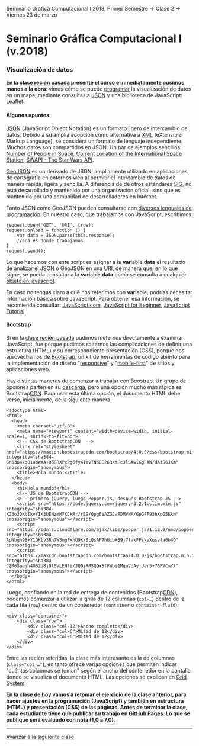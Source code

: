 Seminario Gráfica Computacional I 2018, Primer Semestre → Clase 2 → Viernes 23 de marzo

# Seminario Gráfica Computacional I (v.2018)
### Visualización de datos

**En la [clase recién pasada](https://github.com/profesorfaco/dgp502_1/) presenté el curso e inmediatamente pusimos manos a la obra**: vimos cómo se puede [programar](https://developer.mozilla.org/es/docs/Learn/Getting_started_with_the_web/JavaScript_basics) la visualización de datos en un mapa, mediante consultas a [JSON](https://www.json.org/json-es.html) y una biblioteca de JavaScript: [Leaflet](http://leafletjs.com/).

#### Algunos apuntes:

[JSON](https://www.json.org/json-es.html) (JavaScript Object Notation) es un formato ligero de intercambio de datos. Debido a su amplia adopción como alternativa a [XML](https://es.wikipedia.org/wiki/Extensible_Markup_Language) (eXtensible Markup Language), se considera un formato de lenguaje independiente. Muchos datos son compartidos en JSON. Un par de ejemplos sencillos: [Number of People in Space](http://api.open-notify.org/astros.json), [Current Location of the International Space Station](http://api.open-notify.org/iss-now.json), [SWAPI - The Star Wars API](https://swapi.co/api/people/1/?format=json).

[GeoJSON](http://geojson.org/) es un derivado de JSON, ampliamente utilizado en aplicaciones de cartografía en entornos web al permitir el intercambio de datos de manera rápida, ligera y sencilla. A diferencia de de otros estándares [SIG](https://es.wikipedia.org/wiki/Sistema_de_informaci%C3%B3n_geogr%C3%A1fica), no está desarrollado y mantenido por una organización oficial, sino que es mantenido por una comunidad de desarrolladores en Internet.

Tanto JSON como GeoJSON pueden consultarse con [diversos lenguajes de programación](https://www.taniarascia.com/how-to-use-json-data-with-php-or-javascript/). En nuestro caso, que trabajamos con JavaScript,  escribimos:

```var request = new XMLHttpRequest();
request.open('GET', 'URI', true);
request.onload = function () {
	var data = JSON.parse(this.response);
	//acá es donde trabajamos.
}
request.send();
```

Lo que hacemos con este script es asignar a la **var**iable **data** el resultado de analizar el JSON o GeoJSON en una [URI](https://es.wikipedia.org/wiki/Identificador_de_recursos_uniforme), de manera que, en lo que sigue, se pueda consultar a la **var**iable **data** como se consulta a cualquier [objeto en javascript](https://www.w3schools.com/js/js_objects.asp).

En caso no tengas claro a qué nos referimos con **var**iable, podrías necesitar información básica sobre JavaScript. Para obtener esa información, se recomienda consultar: [JavaScript.com](https://www.javascript.com/learn/javascript/strings), [JavaScript for Beginner](http://xahlee.info/js/js_basics_index.html), [JavaScript Tutorial](https://www.w3schools.com/js/).

#### Bootstrap

Si en la [clase recién pasada](https://github.com/profesorfaco/dgp502_1/) pudimos meternos directamente a examinar JavaScript, fue porque pudimos saltarnos las complicaciones de definir una estructura (HTML) y su correspondiente presentación (CSS), porque nos aprovechamos de [Bootstrap](https://getbootstrap.com/), un kit de herramientas de código abierto para la implementación de diseño "[responsive](https://es.wikipedia.org/wiki/Dise%C3%B1o_web_adaptable)" y "[mobile-first](https://en.ryte.com/wiki/Mobile_First)" de sitios y aplicaciones web.

Hay distintas maneras de comenzar a trabajar con Boostrap. Un grupo de opciones parten en su [descarga](https://getbootstrap.com/docs/4.0/getting-started/download/), pero una opción mucho más rápida es Bootstrap[CDN](https://es.wikipedia.org/wiki/Red_de_entrega_de_contenidos). Para usar esta última opción, el documento HTML debe verse, inicialmente, de la siguiente manera: 

```
<!doctype html>
<html>
  <head>
    <meta charset="utf-8">
    <meta name="viewport" content="width=device-width, initial-scale=1, shrink-to-fit=no">
    <!-- CSS de BootstrapCDN  -->
    <link rel="stylesheet" href="https://maxcdn.bootstrapcdn.com/bootstrap/4.0.0/css/bootstrap.min.css" integrity="sha384-Gn5384xqQ1aoWXA+058RXPxPg6fy4IWvTNh0E263XmFcJlSAwiGgFAW/dAiS6JXm" crossorigin="anonymous">
    <title>Hola mundo!</title>
  </head>
  <body>
    <h1>Hola mundo!</h1>
    <!-- JS de BootstrapCDN -->    
    <!-- primero jQuery, luego Popper.js, después Bootstrap JS -->
    <script src="https://code.jquery.com/jquery-3.2.1.slim.min.js" integrity="sha384-KJ3o2DKtIkvYIK3UENzmM7KCkRr/rE9/Qpg6aAZGJwFDMVNA/GpGFF93hXpG5KkN" crossorigin="anonymous"></script>
    <script src="https://cdnjs.cloudflare.com/ajax/libs/popper.js/1.12.9/umd/popper.min.js" integrity="sha384-ApNbgh9B+Y1QKtv3Rn7W3mgPxhU9K/ScQsAP7hUibX39j7fakFPskvXusvfa0b4Q" crossorigin="anonymous"></script>
    <script src="https://maxcdn.bootstrapcdn.com/bootstrap/4.0.0/js/bootstrap.min.js" integrity="sha384-JZR6Spejh4U02d8jOt6vLEHfe/JQGiRRSQQxSfFWpi1MquVdAyjUar5+76PVCmYl" crossorigin="anonymous"></script>
  </body>
</html>
```

Luego, confiando en la red de entrega de contenidos (Bootstrap[CDN](https://es.wikipedia.org/wiki/Red_de_entrega_de_contenidos)), podemos comenzar a utilizar la grilla de 12 columnas (`col-…`) dentro de la cada fila (`row`) dentro de un contenedor (`container` o `container-fluid`):

```
<div class="container">
	<div class="row">
		<div class="col-12">Ancho completo</div>
		<div class="col-6">Mitad de 12</div>
		<div class="col-6">Mitad de 12</div>		
	</div>
</div>
```

Entre las recién referidas, la clase más interesante es la de columnas (`class="col-…"`), en tanto ofrece varias opciones que  permiten indicar "cuántas columnas se toman" según el ancho del contenedor en la pantalla donde se visualiza el documento HTML. Las opciones se explican en [Grid System](https://getbootstrap.com/docs/4.0/layout/grid/#grid-options).

**En la clase de hoy vamos a retomar el ejercicio de la clase anterior, para hacer ajustes en la programación (JavaScript) y también en estructura (HTML) y presentación (CSS) de las páginas. Antes de terminar la clase, cada estudiante tiene que publicar su trabajo en [GitHub Pages](https://www.youtube.com/watch?v=bFVtrlyH-kc&feature=youtu.be). Lo que se publique será evaluado con nota (1,0 a 7,0).**

- - - - - 

[Avanzar a la siguiente clase](https://github.com/profesorfaco/dgp502_3)
